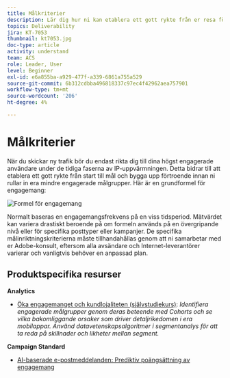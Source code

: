 ```yaml
---
title: Målkriterier
description: Lär dig hur ni kan etablera ett gott rykte från er resa för att effektivt bygga upp förtroende innan ni kan introducera era era mindre engagerade målgrupper.
topics: Deliverability
jira: KT-7053
thumbnail: kt7053.jpg
doc-type: article
activity: understand
team: ACS
role: Leader, User
level: Beginner
exl-id: e6a855ba-a929-477f-a339-6861a755a529
source-git-commit: 6b312cdbba496818337c97ec4f42962aea757901
workflow-type: tm+mt
source-wordcount: '206'
ht-degree: 4%

---
```


# Målkriterier

När du skickar ny trafik bör du endast rikta dig till dina högst engagerade användare under de tidiga faserna av IP-uppvärmningen. Detta bidrar till att etablera ett gott rykte från start till mål och bygga upp förtroende innan ni rullar in era mindre engagerade målgrupper. Här är en grundformel för engagemang:

![Formel för engagemang](../assets/formula-for-enagement.png)

Normalt baseras en engagemangsfrekvens på en viss tidsperiod. Mätvärdet kan variera drastiskt beroende på om formeln används på en övergripande nivå eller för specifika posttyper eller kampanjer. De specifika målinriktningskriterierna måste tillhandahållas genom att ni samarbetar med er Adobe-konsult, eftersom alla avsändare och Internet-leverantörer varierar och vanligtvis behöver en anpassad plan.

## Produktspecifika resurser

**Analytics** 

* [Öka engagemanget och kundlojaliteten (självstudiekurs)](https://experienceleague.adobe.com/docs/analytics-learn/tutorials/mobile-app-analytics/measuring-mobile-analytics/how-to-increase-engagement-and-retention-rates.html?lang=en#mobile-app-analytics): *Identifiera engagerade målgrupper genom deras beteende med Cohorts och se vilka bakomliggande orsaker som driver detaljrikedomen i era mobilappar. Använd datavetenskapsalgoritmer i segmentanalys för att ta reda på skillnader och likheter mellan segment.*

**Campaign Standard**

* [AI-baserade e-postmeddelanden: Prediktiv poängsättning av engagemang](https://experienceleague.adobe.com/docs/campaign-standard/using/testing-and-sending/preparing-and-testing-messages/predictive.html#predictive-scoring)
